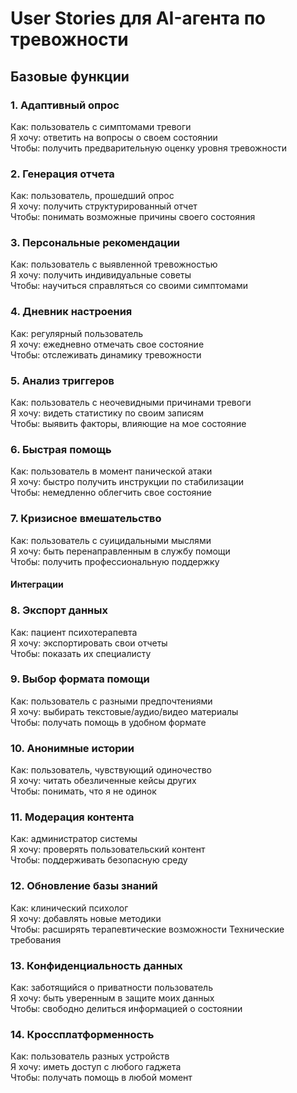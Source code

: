 # User Stories для AI-агента по тревожности

## Базовые функции

### 1. Адаптивный опрос

Как: пользователь с симптомами тревоги  
Я хочу: ответить на вопросы о своем состоянии  
Чтобы: получить предварительную оценку уровня тревожности

### 2. Генерация отчета
Как: пользователь, прошедший опрос  
Я хочу: получить структурированный отчет  
Чтобы: понимать возможные причины своего состояния

### 3. Персональные рекомендации
Как: пользователь с выявленной тревожностью  
Я хочу: получить индивидуальные советы  
Чтобы: научиться справляться со своими симптомами

### 4. Дневник настроения
Как: регулярный пользователь  
Я хочу: ежедневно отмечать свое состояние  
Чтобы: отслеживать динамику тревожности

### 5. Анализ триггеров
Как: пользователь с неочевидными причинами тревоги  
Я хочу: видеть статистику по своим записям  
Чтобы: выявить факторы, влияющие на мое состояние

### 6. Быстрая помощь
Как: пользователь в момент панической атаки  
Я хочу: быстро получить инструкции по стабилизации  
Чтобы: немедленно облегчить свое состояние

### 7. Кризисное вмешательство
Как: пользователь с суицидальными мыслями  
Я хочу: быть перенаправленным в службу помощи  
Чтобы: получить профессиональную поддержку

#### Интеграции
### 8. Экспорт данных
Как: пациент психотерапевта  
Я хочу: экспортировать свои отчеты  
Чтобы: показать их специалисту

### 9. Выбор формата помощи
Как: пользователь с разными предпочтениями  
Я хочу: выбирать текстовые/аудио/видео материалы  
Чтобы: получать помощь в удобном формате

### 10. Анонимные истории
Как: пользователь, чувствующий одиночество  
Я хочу: читать обезличенные кейсы других  
Чтобы: понимать, что я не одинок

### 11. Модерация контента
Как: администратор системы  
Я хочу: проверять пользовательский контент  
Чтобы: поддерживать безопасную среду

### 12. Обновление базы знаний
Как: клинический психолог  
Я хочу: добавлять новые методики  
Чтобы: расширять терапевтические возможности
Технические требования

### 13. Конфиденциальность данных
Как: заботящийся о приватности пользователь  
Я хочу: быть уверенным в защите моих данных  
Чтобы: свободно делиться информацией о состоянии

### 14. Кроссплатформенность
Как: пользователь разных устройств  
Я хочу: иметь доступ с любого гаджета  
Чтобы: получать помощь в любой момент

